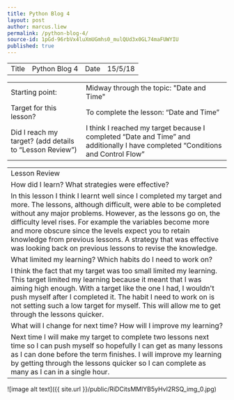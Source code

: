 ```yaml
---
title: Python Blog 4
layout: post
author: marcus.liew
permalink: /python-blog-4/
source-id: 1pGd-96rbVx4luXmUGmhs0_mulQUd3x0GL74maFUWYIU
published: true
---
```

<table>
  <tr>
    <td>Title</td>
    <td>Python Blog 4</td>
    <td>Date</td>
    <td>15/5/18</td>
  </tr>
</table>


<table>
  <tr>
    <td>Starting point:</td>
    <td>Midway through the topic: "Date and Time"</td>
  </tr>
  <tr>
    <td>Target for this lesson?</td>
    <td>To complete the lesson: “Date and Time”</td>
  </tr>
  <tr>
    <td>Did I reach my target? 
(add details to “Lesson Review”)</td>
    <td>I think I reached my target because I completed “Date and Time” and additionally  I have completed “Conditions and Control Flow”</td>
  </tr>
</table>


<table>
  <tr>
    <td>Lesson Review</td>
  </tr>
  <tr>
    <td>How did I learn? What strategies were effective? </td>
  </tr>
  <tr>
    <td>In this lesson I think I learnt well since I completed my target and more. The lessons, although difficult, were able to be completed without any major problems. However, as the lessons go on, the difficulty level rises. For example the variables become more and more obscure since the levels expect you to retain knowledge from previous lessons. A strategy that was effective was looking back on previous lessons to revise the knowledge.</td>
  </tr>
  <tr>
    <td>What limited my learning? Which habits do I need to work on? </td>
  </tr>
  <tr>
    <td>I think the fact that my target was too small limited my learning. This target limited my learning because it meant that I was aiming high enough. With a target like the one I had, I wouldn't push myself after I completed it. The habit I need to work on is not setting such a low target for myself. This will allow me to get through the lessons quicker.</td>
  </tr>
  <tr>
    <td>What will I change for next time? How will I improve my learning?</td>
  </tr>
  <tr>
    <td>Next time I will make my target to complete two lessons next time so I can push myself so hopefully I can get as many lessons as I can done before the term finishes. I will improve my learning by getting through the lessons quicker so I can complete as many as I can in a single hour.</td>
  </tr>
</table>


![image alt text]({{ site.url }}/public/RiDCitsMMlYB5yHvI2RSQ_img_0.jpg)

